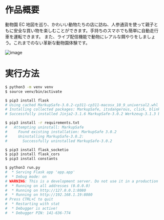 # 作品概要

動物園 EC 地図を巡り、かわいい動物たちの店に訪ね、人参通貨を使って親子ともに安全な買い物を楽しむことができます。手持ちのスマホでも簡単に自動走行車を運転できます。
また、ライブ配信機能で動物にレアルな餌やりをしましょう。これまでのない革新な動物園体験です。

![image](https://github.com/user-attachments/assets/e1745ecb-fc1c-4a6f-ac65-0080fba70f12)


# 実行方法

```sh
$ python3 -m venv venv
$ source venv/bin/activate

$ pip3 install flask
# Using cached MarkupSafe-3.0.2-cp311-cp311-macosx_10_9_universal2.whl (14 kB)
# Installing collected packages: MarkupSafe, itsdangerous, click, blinker, Werkzeug, Jinja2, flask
# Successfully installed Jinja2-3.1.6 MarkupSafe-3.0.2 Werkzeug-3.1.3 blinker-1.9.0 click-8.1.8 flask-3.1.0 itsdangerous-2.2.0

$ pip3 install -r requirements.txt
#   Attempting uninstall: MarkupSafe
#     Found existing installation: MarkupSafe 3.0.2
#     Uninstalling MarkupSafe-3.0.2:
#       Successfully uninstalled MarkupSafe-3.0.2

$ pip3 install flask_socketio
$ pip3 install flask_cors
$ pip3 install constants

$ python3 run.py
#  * Serving Flask app 'app.app'
#  * Debug mode: on
# WARNING: This is a development server. Do not use it in a production deployment. Use a production WSGI server instead.
#  * Running on all addresses (0.0.0.0)
#  * Running on http://127.0.0.1:8080
#  * Running on http://192.168.1.19:8080
# Press CTRL+C to quit
#  * Restarting with stat
#  * Debugger is active!
#  * Debugger PIN: 141-636-774

```

